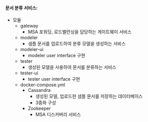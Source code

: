 #### 문서 분류 서비스:
* 모듈
  * gateway
    * MSA 포워딩, 로드밸런싱을 담당하는 게이트웨이 서비스
  * modeler
    * 샘플 문서를 업로드하여 분류 모델을 생성하는 서비스
  * modeler-ui
    * modeler user interface 구현
  * tester
    * 생성된 모델을 사용하여 문서를 분류하는 서비스
  * tester-ui
    * tester user interface 구현
  * docker-compose.yml
    * Cassandra
      * 생성된 모델, 업로드한 샘플 문서를 저장하는 데이터베이스
      * 3중화 구성
    * Zookeeper
      * MSA 디스커버리 서비스
